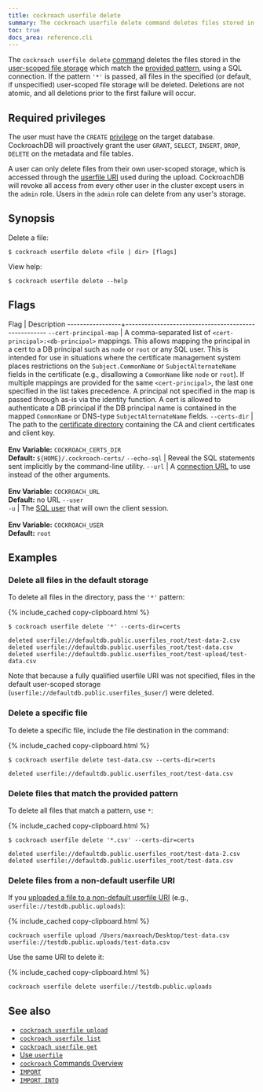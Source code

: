 ```yaml
---
title: cockroach userfile delete
summary: The cockroach userfile delete command deletes files stored in user-scoped file storage.
toc: true
docs_area: reference.cli
---
```


 The `cockroach userfile delete` [command](cockroach-commands.html) deletes the files stored in the [user-scoped file storage](use-userfile.html) which match the [provided pattern](cockroach-userfile-upload.html#file-destination), using a SQL connection. If the pattern `'*'` is passed, all files in the specified (or default, if unspecified) user-scoped file storage will be deleted. Deletions are not atomic, and all deletions prior to the first failure will occur.

## Required privileges

The user must have the `CREATE` [privilege](security-reference/authorization.html#managing-privileges) on the target database. CockroachDB will proactively grant the user `GRANT`, `SELECT`, `INSERT`, `DROP`, `DELETE` on the metadata and file tables.

A user can only delete files from their own user-scoped storage, which is accessed through the [userfile URI](cockroach-userfile-upload.html#file-destination) used during the upload. CockroachDB will revoke all access from every other user in the cluster except users in the `admin` role. Users in the `admin` role can delete from any user's storage.

## Synopsis

Delete a file:

~~~ shell
$ cockroach userfile delete <file | dir> [flags]
~~~

View help:

~~~ shell
$ cockroach userfile delete --help
~~~

## Flags

 Flag            | Description
-----------------+-----------------------------------------------------
`--cert-principal-map` | A comma-separated list of `<cert-principal>:<db-principal>` mappings. This allows mapping the principal in a cert to a DB principal such as `node` or `root` or any SQL user. This is intended for use in situations where the certificate management system places restrictions on the `Subject.CommonName` or `SubjectAlternateName` fields in the certificate (e.g., disallowing a `CommonName` like `node` or `root`). If multiple mappings are provided for the same `<cert-principal>`, the last one specified in the list takes precedence. A principal not specified in the map is passed through as-is via the identity function. A cert is allowed to authenticate a DB principal if the DB principal name is contained in the mapped `CommonName` or DNS-type `SubjectAlternateName` fields.
`--certs-dir`    | The path to the [certificate directory](cockroach-cert.html) containing the CA and client certificates and client key.<br><br>**Env Variable:** `COCKROACH_CERTS_DIR`<br>**Default:** `${HOME}/.cockroach-certs/`
`--echo-sql`     | Reveal the SQL statements sent implicitly by the command-line utility.
`--url`          | A [connection URL](connection-parameters.html#connect-using-a-url) to use instead of the other arguments.<br><br>**Env Variable:** `COCKROACH_URL`<br>**Default:** no URL
`--user`<br>`-u` | The [SQL user](create-user.html) that will own the client session.<br><br>**Env Variable:** `COCKROACH_USER`<br>**Default:** `root`

## Examples

### Delete all files in the default storage

To delete all files in the directory, pass the `'*'` pattern:

{% include_cached copy-clipboard.html %}
~~~ shell
$ cockroach userfile delete '*' --certs-dir=certs
~~~

~~~
deleted userfile://defaultdb.public.userfiles_root/test-data-2.csv
deleted userfile://defaultdb.public.userfiles_root/test-data.csv
deleted userfile://defaultdb.public.userfiles_root/test-upload/test-data.csv
~~~

Note that because a fully qualified userfile URI was not specified, files in the default user-scoped storage (`userfile://defaultdb.public.userfiles_$user/`) were deleted.

### Delete a specific file

To delete a specific file, include the file destination in the command:

{% include_cached copy-clipboard.html %}
~~~ shell
$ cockroach userfile delete test-data.csv --certs-dir=certs
~~~

~~~
deleted userfile://defaultdb.public.userfiles_root/test-data.csv
~~~

### Delete files that match the provided pattern

To delete all files that match a pattern, use `*`:

{% include_cached copy-clipboard.html %}
~~~ shell
$ cockroach userfile delete '*.csv' --certs-dir=certs
~~~

~~~
deleted userfile://defaultdb.public.userfiles_root/test-data-2.csv
deleted userfile://defaultdb.public.userfiles_root/test-data.csv
~~~

### Delete files from a non-default userfile URI

If you [uploaded a file to a non-default userfile URI](cockroach-userfile-upload.html#upload-a-file-to-a-non-default-userfile-uri) (e.g., `userfile://testdb.public.uploads`):

{% include_cached copy-clipboard.html %}
~~~ shell
cockroach userfile upload /Users/maxroach/Desktop/test-data.csv userfile://testdb.public.uploads/test-data.csv
~~~

Use the same URI to delete it:

{% include_cached copy-clipboard.html %}
~~~ shell
cockroach userfile delete userfile://testdb.public.uploads
~~~

## See also

- [`cockroach userfile upload`](cockroach-userfile-upload.html)
- [`cockroach userfile list`](cockroach-userfile-list.html)
- [`cockroach userfile get`](cockroach-userfile-get.html)
- [Use `userfile`](use-userfile.html)
- [`cockroach` Commands Overview](cockroach-commands.html)
- [`IMPORT`](import.html)
- [`IMPORT INTO`](import-into.html)
